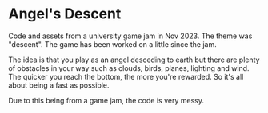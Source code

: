 # Angel's Descent

Code and assets from a university game jam in Nov 2023. The theme was "descent". The game has been worked on a little since the jam. 

The idea is that you play as an angel desceding to earth but there are plenty of obstacles in your way such as clouds, birds, planes, lighting and wind. The quicker you reach the bottom, the more you're rewarded. So it's all about being a fast as possible. 

Due to this being from a game jam, the code is very messy.
